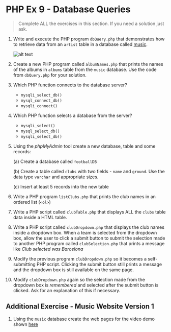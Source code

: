 # PHP Ex 9 - Database Queries

> Complete ALL the exercises in this section.  If you need a solution just ask.

		
1.	Write and execute the PHP program ``dbQuery.php`` that demonstrates how to retrieve data from an ``artist`` table in a database called [music](../files/music.sql).

	![alt text](../images/dbQuery_php.png "DB Query")
	
1.	Create a new PHP program called ``albumNames.php`` that prints the names of the albums in ``albums`` table from the ``music`` database.  Use the code from ``dbQuery.php`` for your solution.

1.	Which PHP function connects to the database server?

	- ``mysqli_select_db()``
	- ``mysql_connect_db()``
	- ``mysqli_connect()``
	
1.	Which PHP function selects a database from the server?

	- ``mysqli_select()``
	- ``mysql_select_db()``
	- ``mysqli_select_db()``
	
1.	Using the *phpMyAdmin* tool create a new database, table and some records:

	(a)	Create a database called ``footballDB``

	(b)	Create a table called ``clubs`` with two fields - ``name`` and ``ground``.  Use the data type ``varchar`` and appropriate sizes.

	(c)	Insert at least 5 records into the new table
	
1.	Write a PHP program ``listClubs.php`` that prints the club names in an ordered list (``<ol>``)

1.	Write a PHP script called ``clubTable.php`` that displays ALL the ``clubs`` table data inside a HTML table.

1.	Write a PHP script called ``clubDropdown.php`` that displays the club names inside a dropdown box.
	When a team is selected from the dropdown box, allow the user to click a submit button to submit 
	the selection made to another PHP program called ``clubSelection.php`` that prints a message like 
	*Club selected was Barcelona*
	
1.	Modify the previous program ``clubDropdown.php`` so it becomes a self-submitting PHP script. 
	Clicking the submit button still prints a message and the dropdown box is still available on 
	the same page.

1.	Modify ``clubDropdown.php`` again so the selection made from the dropdown box is *remembered* and selected after the submit button is clicked.  Ask for an explanation of this if necessary.

## Additional Exercise - Music Website Version 1

1.	Using the ``music`` database create the web pages for the video demo shown [here](https://media.heanet.ie/page/553bb67b5bcf48849f31b68e870ced98)
